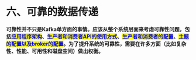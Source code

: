 # 六、可靠的数据传递

**可靠性并不只是Kafka单方面的事情。应该从整个系统层面来考虑可靠性问题，包括**<mark style="color:blue;">**应用程序架构**</mark>**、**<mark style="color:blue;">**生产者和消费者API的使用方式**</mark>**、**<mark style="color:blue;">**生产者和消费者的配置**</mark>**、**<mark style="color:blue;">**主题的配置以及broker的配置**</mark>**。为了提升系统的可靠性，需要在许多方面（比如复杂性、性能、可用性和磁盘空间）做出权衡。**

